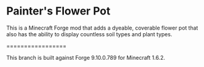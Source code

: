 Painter's Flower Pot
=================

This is a Minecraft Forge mod that adds a dyeable, coverable flower pot that also has the ability to display countless soil types and plant types.

=================

This branch is built against Forge 9.10.0.789 for Minecraft 1.6.2.